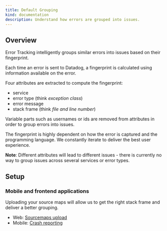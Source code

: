```yaml
---
title: Default Grouping
kind: documentation
description: Understand how errors are grouped into issues.
---
```


## Overview

Error Tracking intelligently groups similar errors into issues based on their fingerprint. 

Each time an error is sent to Datadog, a fingerprint is calculated using information available on the error.

Four attributes are extracted to compute the fingerprint:
* service
* error type (think *exception class*)
* error message
* stack frame (think *file and line number*)

Variable parts such as usernames or ids are removed from attributes in order to group errors into issues.

The fingerprint is highly dependent on how the error is captured and the programming language. We constantly iterate to deliver the best user experience.

**Note**: Different attributes will lead to different issues - there is currently no way to group issues across several services or error types.



## Setup
 
### Mobile and frontend applications

Uploading your source maps will allow us to get the right stack frame and deliver a better grouping.

- Web: [Sourcemaps upload][1]
- Mobile: [Crash reporting][2] 

[1]: /real_user_monitoring/guide/upload-javascript-source-maps
[2]: /real_user_monitoring/mobile_and_tv_monitoring/setup